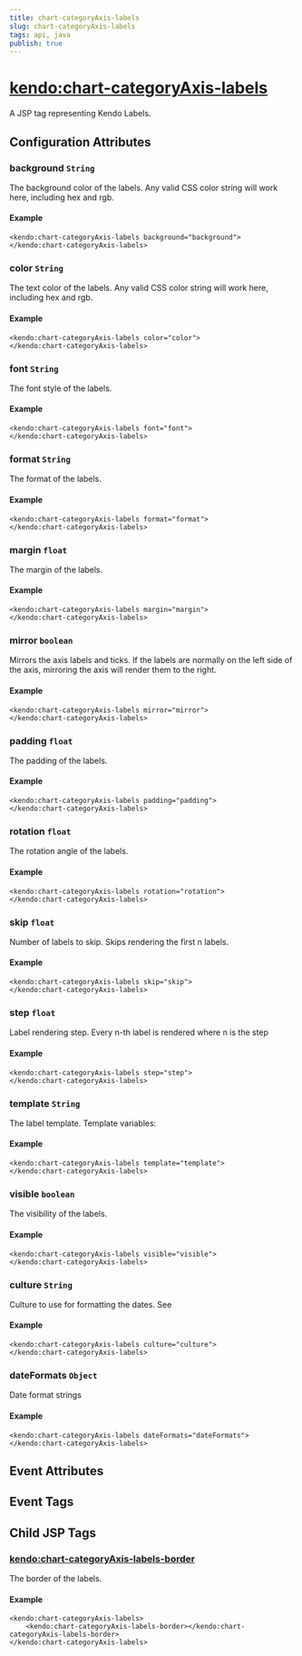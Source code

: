 ```yaml
---
title: chart-categoryAxis-labels
slug: chart-categoryAxis-labels
tags: api, java
publish: true
---
```


# <kendo:chart-categoryAxis-labels>
A JSP tag representing Kendo Labels.

## Configuration Attributes


### background `String`

The background color of the labels. Any valid CSS color string will work here, including hex and rgb.

#### Example
    <kendo:chart-categoryAxis-labels background="background">
    </kendo:chart-categoryAxis-labels>
    

### color `String`

The text color of the labels. Any valid CSS color string will work here, including hex and rgb.

#### Example
    <kendo:chart-categoryAxis-labels color="color">
    </kendo:chart-categoryAxis-labels>
    

### font `String`

The font style of the labels.

#### Example
    <kendo:chart-categoryAxis-labels font="font">
    </kendo:chart-categoryAxis-labels>
    

### format `String`

The format of the labels.

#### Example
    <kendo:chart-categoryAxis-labels format="format">
    </kendo:chart-categoryAxis-labels>
    

### margin `float`

The margin of the labels.

#### Example
    <kendo:chart-categoryAxis-labels margin="margin">
    </kendo:chart-categoryAxis-labels>
    

### mirror `boolean`

Mirrors the axis labels and ticks.
If the labels are normally on the left side of the axis,
mirroring the axis will render them to the right.

#### Example
    <kendo:chart-categoryAxis-labels mirror="mirror">
    </kendo:chart-categoryAxis-labels>
    

### padding `float`

The padding of the labels.

#### Example
    <kendo:chart-categoryAxis-labels padding="padding">
    </kendo:chart-categoryAxis-labels>
    

### rotation `float`

The rotation angle of the labels.

#### Example
    <kendo:chart-categoryAxis-labels rotation="rotation">
    </kendo:chart-categoryAxis-labels>
    

### skip `float`

Number of labels to skip.
Skips rendering the first n labels.

#### Example
    <kendo:chart-categoryAxis-labels skip="skip">
    </kendo:chart-categoryAxis-labels>
    

### step `float`

Label rendering step.
Every n-th label is rendered where n is the step

#### Example
    <kendo:chart-categoryAxis-labels step="step">
    </kendo:chart-categoryAxis-labels>
    

### template `String`

The label template.
Template variables:

#### Example
    <kendo:chart-categoryAxis-labels template="template">
    </kendo:chart-categoryAxis-labels>
    

### visible `boolean`

The visibility of the labels.

#### Example
    <kendo:chart-categoryAxis-labels visible="visible">
    </kendo:chart-categoryAxis-labels>
    

### culture `String`

Culture to use for formatting the dates. See

#### Example
    <kendo:chart-categoryAxis-labels culture="culture">
    </kendo:chart-categoryAxis-labels>
    

### dateFormats `Object`

Date format strings

#### Example
    <kendo:chart-categoryAxis-labels dateFormats="dateFormats">
    </kendo:chart-categoryAxis-labels>
    

## Event Attributes


## Event Tags
 

## Child JSP Tags

### [<kendo:chart-categoryAxis-labels-border>](/api/wrappers/jsp/chart/categoryaxis-labels-border)

The border of the labels.

#### Example

    <kendo:chart-categoryAxis-labels>
        <kendo:chart-categoryAxis-labels-border></kendo:chart-categoryAxis-labels-border>
    </kendo:chart-categoryAxis-labels>
 
